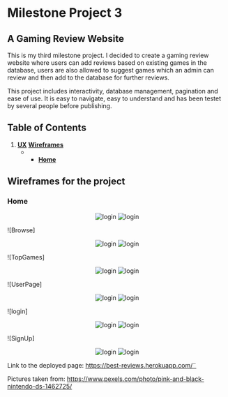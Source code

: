 # Milestone Project 3
## A Gaming Review Website

This is my third milestone project. I decided to create a gaming review website where users can add reviews based on existing games in the database, users are also allowed to suggest games which an admin can review and then add to the database for further reviews.

This project includes interactivity, database management, pagination and ease of use. It is easy to navigate, easy to understand and has been testet by several people before publishing.

## Table of Contents

1. **[UX](#UX)**
    **[Wireframes](#wireframes)**
    * * **[Home](#Home)**



## Wireframes for the project

### Home
<p align="center">
  <img alt="login" src="/wireframes/home.png">
  <img alt="login" src="/wireframes/home_mobile.png">
</p>

![Browse]
<p align="center">
  <img alt="login" src="/wireframes/browse.png">
  <img alt="login" src="/wireframes/browse_mobile.png">
</p>

![TopGames]
<p align="center">
  <img alt="login" src="/wireframes/top_reviews.png">
  <img alt="login" src="/wireframes/top_reviews_mobile.png">
</p>

![UserPage]
<p align="center">
  <img alt="login" src="/wireframes/user_page.png">
  <img alt="login" src="/wireframes/user_page_mobile.png">
</p>

![login]
<p align="center">
  <img alt="login" src="/wireframes/login.png">
  <img alt="login" src="/wireframes/login_mobile.png">
</p>

![SignUp]
<p align="center">
  <img alt="login" src="/wireframes/sign_up.png">
  <img alt="login" src="/wireframes/sign_up_mobile.png">
</p>








Link to the deployed page:
https://best-reviews.herokuapp.com/¨

Pictures taken from:
https://www.pexels.com/photo/pink-and-black-nintendo-ds-1462725/